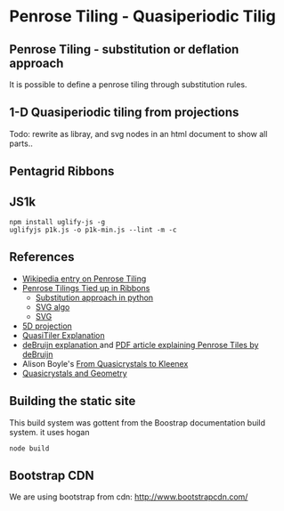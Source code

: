 # Penrose Tiling - Quasiperiodic Tilig

## Penrose Tiling - substitution or deflation approach
It is possible to define a penrose tiling through substitution rules.

## 1-D Quasiperiodic tiling from projections
Todo: rewrite as libray, and svg nodes in an html document to show all parts..

## Pentagrid Ribbons

## JS1k

	npm install uglify-js -g
	uglifyjs p1k.js -o p1k-min.js --lint -m -c

## References

* [Wikipedia entry on Penrose Tiling](http://en.wikipedia.org/wiki/Penrose_tiling)
* [Penrose Tilings Tied up in Ribbons](http://www.ams.org/samplings/feature-column/fcarc-ribbons)
    * [Substitution approach in python](http://preshing.com/20110831/penrose-tiling-explained)
    * [SVG algo](http://www.intertwingly.net/blog/2006/07/06/Penrose-Tiling)
    * [SVG](http://intertwingly.net/stories/2006/07/06/penroseTiling.svg)
* [5D projection](http://www.quadibloc.com/math/pen06.htm)
* [QuasiTiler Explanation](http://www.geom.uiuc.edu/apps/quasitiler/)
* [deBruijn explanation ](http://gregegan.customer.netspace.net.au/APPLETS/12/12.html) and [PDF article explaining Penrose Tiles by deBruijn](http://alexandria.tue.nl/repository/freearticles/597566.pdf)
* Alison Boyle's [From Quasicrystals to Kleenex](http://plus.maths.org/content/os/issue16/features/penrose/index)
* [Quasicrystals and Geometry](http://www.google.ca/url?sa=t&rct=j&q=&esrc=s&source=web&cd=1&ved=0CFIQFjAA&url=http%3A%2F%2Fciteseerx.ist.psu.edu%2Fviewdoc%2Fdownload%3Fdoi%3D10.1.1.29.2830%26rep%3Drep1%26type%3Dpdf&ei=fmbvT8mmDIXp6wHi64mDBg&usg=AFQjCNG5tU2s2qmiN2_waEomglX5hLh8kw)


## Building the static site
This build system was gottent from the Boostrap documentation build system. it uses hogan

    node build
    
## Bootstrap CDN
We are using bootstrap from cdn: http://www.bootstrapcdn.com/
